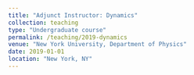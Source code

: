 ```yaml
---
title: "Adjunct Instructor: Dynamics"
collection: teaching
type: "Undergraduate course"
permalink: /teaching/2019-dynamics
venue: "New York University, Department of Physics"
date: 2019-01-01
location: "New York, NY"
---
```

